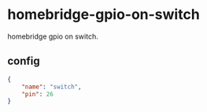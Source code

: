 # homebridge-gpio-on-switch

homebridge gpio on switch.

## config

```json
{
	"name": "switch",
	"pin": 26
}
```
